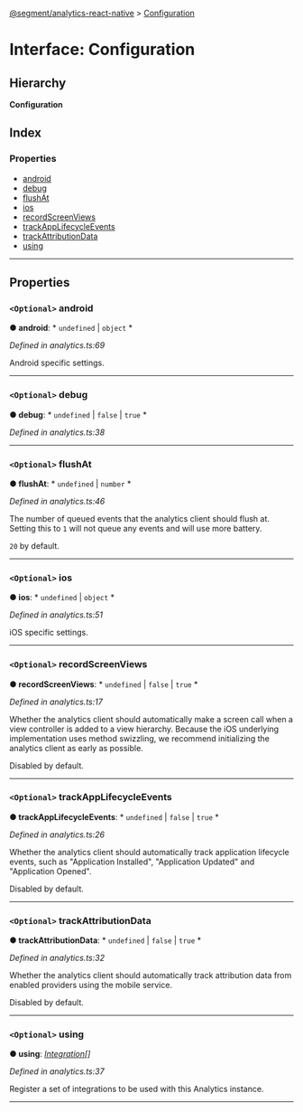 [@segment/analytics-react-native](../README.md) > [Configuration](../interfaces/analytics.configuration.md)

# Interface: Configuration

## Hierarchy

**Configuration**

## Index

### Properties

* [android](analytics.configuration.md#android)
* [debug](analytics.configuration.md#debug)
* [flushAt](analytics.configuration.md#flushat)
* [ios](analytics.configuration.md#ios)
* [recordScreenViews](analytics.configuration.md#recordscreenviews)
* [trackAppLifecycleEvents](analytics.configuration.md#trackapplifecycleevents)
* [trackAttributionData](analytics.configuration.md#trackattributiondata)
* [using](analytics.configuration.md#using)

---

## Properties

<a id="android"></a>

### `<Optional>` android

**● android**: * `undefined` &#124; `object`
*

*Defined in analytics.ts:69*

Android specific settings.

___
<a id="debug"></a>

### `<Optional>` debug

**● debug**: * `undefined` &#124; `false` &#124; `true`
*

*Defined in analytics.ts:38*

___
<a id="flushat"></a>

### `<Optional>` flushAt

**● flushAt**: * `undefined` &#124; `number`
*

*Defined in analytics.ts:46*

The number of queued events that the analytics client should flush at. Setting this to `1` will not queue any events and will use more battery.

`20` by default.

___
<a id="ios"></a>

### `<Optional>` ios

**● ios**: * `undefined` &#124; `object`
*

*Defined in analytics.ts:51*

iOS specific settings.

___
<a id="recordscreenviews"></a>

### `<Optional>` recordScreenViews

**● recordScreenViews**: * `undefined` &#124; `false` &#124; `true`
*

*Defined in analytics.ts:17*

Whether the analytics client should automatically make a screen call when a view controller is added to a view hierarchy. Because the iOS underlying implementation uses method swizzling, we recommend initializing the analytics client as early as possible.

Disabled by default.

___
<a id="trackapplifecycleevents"></a>

### `<Optional>` trackAppLifecycleEvents

**● trackAppLifecycleEvents**: * `undefined` &#124; `false` &#124; `true`
*

*Defined in analytics.ts:26*

Whether the analytics client should automatically track application lifecycle events, such as "Application Installed", "Application Updated" and "Application Opened".

Disabled by default.

___
<a id="trackattributiondata"></a>

### `<Optional>` trackAttributionData

**● trackAttributionData**: * `undefined` &#124; `false` &#124; `true`
*

*Defined in analytics.ts:32*

Whether the analytics client should automatically track attribution data from enabled providers using the mobile service.

Disabled by default.

___
<a id="using"></a>

### `<Optional>` using

**● using**: *[Integration](../#integration)[]*

*Defined in analytics.ts:37*

Register a set of integrations to be used with this Analytics instance.

___

